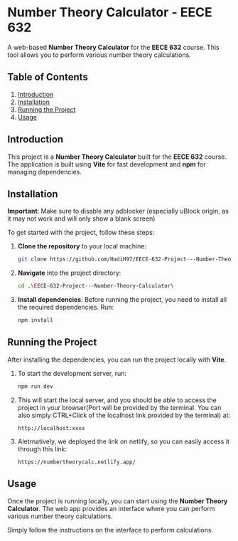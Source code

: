# Number Theory Calculator - EECE 632

A web-based **Number Theory Calculator** for the **EECE 632** course. This tool allows you to perform various number theory calculations.

## Table of Contents

1. [Introduction](#introduction)
2. [Installation](#installation)
3. [Running the Project](#running-the-project)
4. [Usage](#usage)

## Introduction

This project is a **Number Theory Calculator** built for the **EECE 632** course. The application is built using **Vite** for fast development and **npm** for managing dependencies.

## Installation
 **Important**: Make sure to disable any adblocker (especially uBlock origin, as it may not work and will only show a blank screen)

To get started with the project, follow these steps:

1. **Clone the repository** to your local machine:
    ```bash
    git clone https://github.com/HadiH97/EECE-632-Project---Number-Theory-Calculator.git
    ```

2. **Navigate** into the project directory:
    ```bash
    cd .\EECE-632-Project---Number-Theory-Calculator\
    ```

3. **Install dependencies**:
    Before running the project, you need to install all the required dependencies. Run:
    ```bash
    npm install
    ```

## Running the Project

After installing the dependencies, you can run the project locally with **Vite**.

1. To start the development server, run:
    ```bash
    npm run dev
    ```

2. This will start the local server, and you should be able to access the project in your browser(Port will be provided by the terminal. You can also simply CTRL+Click of the localhost link provided by the terminal) at:
    ```
    http://localhost:xxxx
    ```
3. Aletrnatively, we deployed the link on netlify, so you can easily access it through this link:
    ```
    https://numbertheorycalc.netlify.app/
    ```
## Usage

Once the project is running locally, you can start using the **Number Theory Calculator**. The web app provides an interface where you can perform various number theory calculations.

Simply follow the instructions on the interface to perform calculations.


